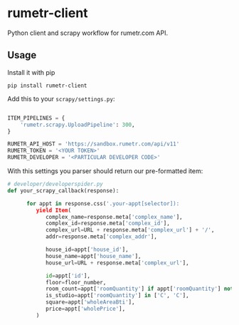 # rumetr-client

Python client and scrapy workflow for rumetr.com API.

## Usage

Install it with pip
```
pip install rumetr-client
```

Add this to your `scrapy/settings.py`:

```python

ITEM_PIPELINES = {
    'rumetr.scrapy.UploadPipeline': 300,
}

RUMETR_API_HOST = 'https://sandbox.rumetr.com/api/v11'
RUMETR_TOKEN = '<YOUR TOKEN>'
RUMETR_DEVELOPER = '<PARTICULAR DEVELOPER CODE>'

```

With this settings you parser should return our pre-formatted item:
```python
# developer/developerspider.py
def your_scrapy_callback(response):

      for appt in response.css('.your-appt[selector]):
         yield Item(
            complex_name=response.meta['complex_name'],
            complex_id=response.meta['complex_id'],
            complex_url=URL + response.meta['complex_url'] + '/',
            addr=response.meta['complex_addr'],

            house_id=appt['house_id'],
            house_name=appt['house_name'],
            house_url=URL + response.meta['complex_url'],

            id=appt['id'],
            floor=floor_number,
            room_count=appt['roomQuantity'] if appt['roomQuantity'] not in ['С', 'C'] else 1,
            is_studio=appt['roomQuantity'] in ['С', 'C'],
            square=appt['wholeAreaBti'],
            price=appt['wholePrice'],
         )

```
